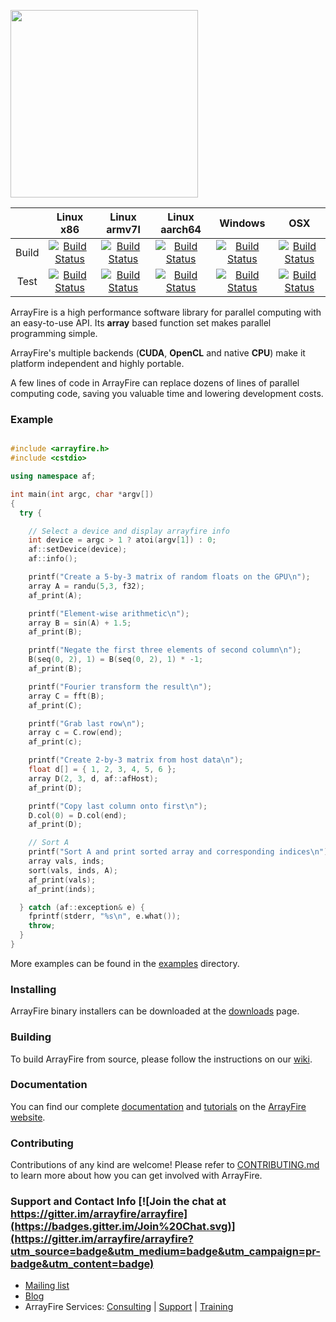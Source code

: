 <a href="http://arrayfire.com/"><img src="http://arrayfire.com/logos/arrayfire_logo_whitebkgnd.png" width="300"></a>

|         | Linux x86 | Linux armv7l | Linux aarch64 | Windows | OSX |
|:-------:|:---------:|:------------:|:-------------:|:-------:|:---:|
| Build   | [![Build Status](http://ci.arrayfire.org/buildStatus/icon?job=arrayfire-linux/build/devel)](http://ci.arrayfire.org/job/arrayfire-linux/job/build/branch/devel/) | [![Build Status](http://ci.arrayfire.org/buildStatus/icon?job=arrayfire-tegrak1/build/devel)](http://ci.arrayfire.org/job/arrayfire-tegrak1/job/build/branch/devel/) | [![Build Status](http://ci.arrayfire.org/buildStatus/icon?job=arrayfire-tegrax1/build/devel)](http://ci.arrayfire.org/job/arrayfire-tegrax1/job/build/branch/devel/) | [![Build Status](http://ci.arrayfire.org/buildStatus/icon?job=arrayfire-windows/build/devel)](http://ci.arrayfire.org/job/arrayfire-windows/job/build/branch/devel/) | [![Build Status](http://ci.arrayfire.org/buildStatus/icon?job=arrayfire-osx/build/devel)](http://ci.arrayfire.org/job/arrayfire-osx/job/build/branch/devel/) |
| Test    | [![Build Status](http://ci.arrayfire.org/buildStatus/icon?job=arrayfire-linux/test/devel)](http://ci.arrayfire.org/job/arrayfire-linux/job/test/branch/devel/) | [![Build Status](http://ci.arrayfire.org/buildStatus/icon?job=arrayfire-tegrak1/test/devel)](http://ci.arrayfire.org/job/arrayfire-tegrak1/job/test/branch/devel/) | [![Build Status](http://ci.arrayfire.org/buildStatus/icon?job=arrayfire-tegrax1/test/devel)](http://ci.arrayfire.org/job/arrayfire-tegrax1/job/test/branch/devel/) | [![Build Status](http://ci.arrayfire.org/buildStatus/icon?job=arrayfire-windows/test/devel)](http://ci.arrayfire.org/job/arrayfire-windows/job/test/branch/devel/) | [![Build Status](http://ci.arrayfire.org/buildStatus/icon?job=arrayfire-osx/test/devel)](http://ci.arrayfire.org/job/arrayfire-osx/job/test/branch/devel/) |

ArrayFire is a high performance software library for parallel computing with an
easy-to-use API. Its **array** based function set makes parallel programming
simple.

ArrayFire's multiple backends (**CUDA**, **OpenCL** and native **CPU**) make it
platform independent and highly portable.

A few lines of code in ArrayFire can replace dozens of lines of parallel
computing code, saving you valuable time and lowering development costs.

### Example

``` C++

#include <arrayfire.h>
#include <cstdio>

using namespace af;

int main(int argc, char *argv[])
{
  try {

    // Select a device and display arrayfire info
    int device = argc > 1 ? atoi(argv[1]) : 0;
    af::setDevice(device);
    af::info();

    printf("Create a 5-by-3 matrix of random floats on the GPU\n");
    array A = randu(5,3, f32);
    af_print(A);

    printf("Element-wise arithmetic\n");
    array B = sin(A) + 1.5;
    af_print(B);

    printf("Negate the first three elements of second column\n");
    B(seq(0, 2), 1) = B(seq(0, 2), 1) * -1;
    af_print(B);

    printf("Fourier transform the result\n");
    array C = fft(B);
    af_print(C);

    printf("Grab last row\n");
    array c = C.row(end);
    af_print(c);

    printf("Create 2-by-3 matrix from host data\n");
    float d[] = { 1, 2, 3, 4, 5, 6 };
    array D(2, 3, d, af::afHost);
    af_print(D);

    printf("Copy last column onto first\n");
    D.col(0) = D.col(end);
    af_print(D);

    // Sort A
    printf("Sort A and print sorted array and corresponding indices\n");
    array vals, inds;
    sort(vals, inds, A);
    af_print(vals);
    af_print(inds);

  } catch (af::exception& e) {
    fprintf(stderr, "%s\n", e.what());
    throw;
  }
}

```

More examples can be found in the [examples](https://github.com/arrayfire/arrayfire/tree/devel/examples) directory.

### Installing

ArrayFire binary installers can be downloaded at the
[downloads](http://go.arrayfire.com/l/37882/2015-03-31/mmhqy) page.

### Building

To build ArrayFire from source, please follow the instructions on our
[wiki](https://github.com/arrayfire/arrayfire/wiki).

### Documentation

You can find our complete [documentation](http://www.arrayfire.com/docs/index.htm) and [tutorials](http://www.arrayfire.com/docs/usergroup0.htm) on the
[ArrayFire website](http://www.arrayfire.com).

### Contributing

Contributions of any kind are welcome! Please refer to
[CONTRIBUTING.md](https://github.com/arrayfire/arrayfire/blob/master/CONTRIBUTING.md)
to learn more about how you can get involved with ArrayFire.

### Support and Contact Info [![Join the chat at https://gitter.im/arrayfire/arrayfire](https://badges.gitter.im/Join%20Chat.svg)](https://gitter.im/arrayfire/arrayfire?utm_source=badge&utm_medium=badge&utm_campaign=pr-badge&utm_content=badge)

* [Mailing list](https://groups.google.com/forum/#!forum/arrayfire-users)
* [Blog](http://arrayfire.com/blog/)
* ArrayFire Services:  [Consulting](http://arrayfire.com/consulting/)  |  [Support](http://arrayfire.com/support/)   |  [Training](http://arrayfire.com/training/)
